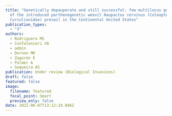 ```yaml
---
title: "Genetically depauperate and still successful: few multilocus genotypes
  of the introduced parthenogenetic weevil Naupactus cervinus (Coleoptera:
  Curculionidae) prevail in the Continental United States"
publication_types:
  - "3"
authors:
  - Rodriguero MS
  - Confalonieri VA
  - admin
  - Dornon MK
  - Zagoren E
  - Palmer A
  - Sequeira AS
publication: Under review (Biological Invasions)
draft: false
featured: false
image:
  filename: featured
  focal_point: Smart
  preview_only: false
date: 2022-06-07T13:12:24.046Z
---
```

